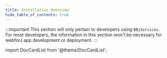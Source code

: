 ```yaml
---
title: Installation Overview
hide_table_of_contents: true
---
```


:::important 
This section will only pertain to developers using `BBjServices`. For most developers, the information in this section won't be necessary for webforJ app development or deployment.
:::

<Head>
  <style>{`
  .container {
    max-width: 65em !important;
  }
  `}</style>
</Head>

<!-- vale off -->
import DocCardList from '@theme/DocCardList';

<!-- vale on -->


<DocCardList className="topics-list" />